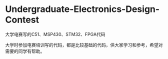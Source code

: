# Undergraduate-Electronics-Design-Contest
大学电赛写的C51、MSP430、STM32、FPGA代码

大学时参加电赛培训写的代码，都是比较基础的代码，供大家学习和参考，希望对需要的同学有帮助。
